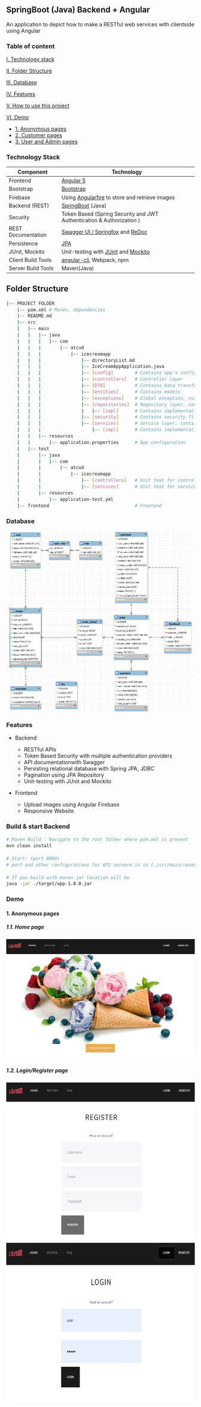 ## SpringBoot (Java) Backend + Angular 
An application to depict how to make a RESTful web services with clientside using Angular

### Table of content
[I. Technology stack](#techstack)

[II. Folder Structure](#folderstructure)

[III. Database](#db)

[IV. Features](#features)

[V. How to use this project](#htu)

[VI. Demo](#demo)
- [1. Anonymous pages](#anonymouspage)
- [2. Customer pages](#customerpage)
- [3. User and Admin pages](#anonymouspage)
<a name="techstack"></a>
### Technology Stack
Component         | Technology
---               | ---
Frontend          | [Angular 5](https://github.com/angular/angular)
Bootstrap         | [Bootstrap](https://getbootstrap.com.vn)
Firebase          | Using [Angularfire](https://github.com/angular/angularfire) to store and retrieve images
Backend (REST)    | [SpringBoot](https://projects.spring.io/spring-boot) (Java)
Security          | Token Based (Spring Security and JWT Authentication & Authorization )
REST Documentation| [Swagger UI / Springfox](https://github.com/springfox/springfox) and [ReDoc](https://github.com/Rebilly/ReDoc)
Persistence       | [JPA](https://github.com/spring-projects/spring-data-jpa)
JUnit, Mockito    | Unit-testing with [JUnit](https://github.com/junit-team/junit4) and [Mockito](https://github.com/mockito/mockito)
Client Build Tools| [angular-cli](https://github.com/angular/angular-cli), Webpack, npm
Server Build Tools| Maven(Java)

<a name="folderstructure"></a>
## Folder Structure
```bash
|-- PROJECT FOLDER
    |-- pom.xml # Maven, dependencies
    |-- README.md
    |-- src
    |   |-- main
    |   |   |-- java
    |   |   |   |-- com
    |   |   |       |-- atcud
    |   |   |           |-- icecreamapp
    |   |   |               |-- directoryList.md
    |   |   |               |-- IceCreamAppApplication.java
    |   |   |               |-- [config]        # Contains app's config files
    |   |   |               |-- [controllers]   # Controller layer
    |   |   |               |-- [DTO]           # Contains Data transfer object
    |   |   |               |-- [entities]      # Contains models
    |   |   |               |-- [exceptions]    # Global exception, custom exception
    |   |   |               |-- [repositories]  # Repository layer, contains interfaces
    |   |   |               |   |-- [impl]      # Contains implementations of interfaces
    |   |   |               |-- [security]      # Contains security files such as JwtProvider, Authentication Provider, Filter...
    |   |   |               |-- [services]      # Service layer, contains interfaces
    |   |   |                   |-- [impl]      # Contains implementations of interfaces
    |   |   |-- resources
    |   |       |-- application.properties      # App configuration
    |   |-- test
    |       |-- java
    |       |   |-- com
    |       |       |-- atcud
    |       |           |-- icecreamapp
    |       |               |-- [controllers]   # Unit test for controller layer
    |       |               |-- [services]      # Unit test for service layer
    |       |-- resources
    |           |-- application-test.yml
    |-- frontend                                # Frontend

```

<a name="db"></a>
### Database

<p align="center">
  <img src="resources/images/db_diagram.png" width="800">
</p>

<a name="features"></a>
### Features
* Backend
  * RESTful APIs
  * Token Based Security with multiple authentication providers
  * API documentationwith Swagger 
  * Persisting relational database with Spring JPA, JDBC
  * Pagination using JPA Repository
  * Unit-testing with JUnit and Mockito
 
* Frontend
  * Upload images using Angular Firebase
  * Responsive Website

<a name="htu"></a>
### Build & start Backend
```bash
# Maven Build : Navigate to the root folder where pom.xml is present 
mvn clean install

# Start: (port 8080)
# port and other configurations for API servere is in [./src/main/resources/application.properties](/src/main/resources/application.properties) file

# If you build with maven jar location will be 
java -jar ./target/app-1.0.0.jar

```

<a name="demo"></a>
### Demo
<a name="anonymouspage"></a>
#### 1. Anonymous pages

##### 1.1. Home page
<img src="resources/images/home.JPG">

##### 1.2. Login/Register page
<img src="resources/images/register.JPG" height="425"/> <img src="resources/images/login.JPG" height="425"/> 
